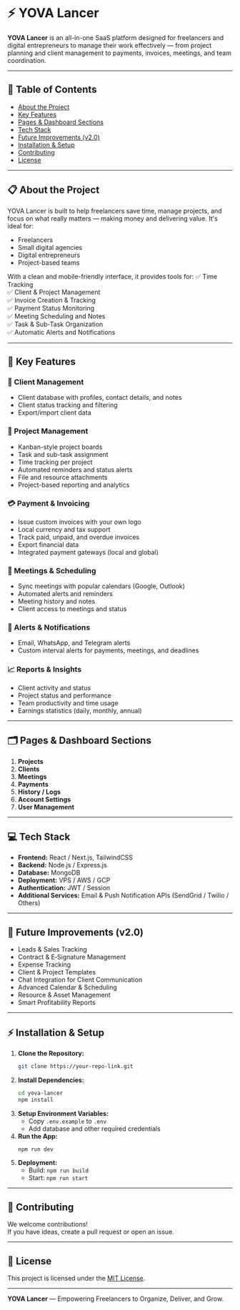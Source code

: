 # ⚡️ YOVA Lancer

**YOVA Lancer** is an all-in-one SaaS platform designed for freelancers and digital entrepreneurs to manage their work effectively — from project planning and client management to payments, invoices, meetings, and team coordination.

---

## 🌟 Table of Contents
- [About the Project](#about-the-project)
- [Key Features](#key-features)
- [Pages & Dashboard Sections](#pages--dashboard-sections)
- [Tech Stack](#tech-stack)
- [Future Improvements (v2.0)](#future-improvements-v20)
- [Installation & Setup](#installation--setup)
- [Contributing](#contributing)
- [License](#license)

---

## 📋 About the Project
YOVA Lancer is built to help freelancers save time, manage projects, and focus on what really matters — making money and delivering value. It's ideal for:
- Freelancers
- Small digital agencies
- Digital entrepreneurs
- Project-based teams

With a clean and mobile-friendly interface, it provides tools for:
✅ Time Tracking  
✅ Client & Project Management  
✅ Invoice Creation & Tracking  
✅ Payment Status Monitoring  
✅ Meeting Scheduling and Notes  
✅ Task & Sub-Task Organization  
✅ Automatic Alerts and Notifications  

---

## 🚀 Key Features
### 👥 Client Management
- Client database with profiles, contact details, and notes
- Client status tracking and filtering
- Export/import client data

### 📁 Project Management
- Kanban-style project boards
- Task and sub-task assignment
- Time tracking per project
- Automated reminders and status alerts
- File and resource attachments
- Project-based reporting and analytics

### 💳 Payment & Invoicing
- Issue custom invoices with your own logo
- Local currency and tax support
- Track paid, unpaid, and overdue invoices
- Export financial data
- Integrated payment gateways (local and global)

### 📅 Meetings & Scheduling
- Sync meetings with popular calendars (Google, Outlook)
- Automated alerts and reminders
- Meeting history and notes
- Client access to meetings and status

### 🔔 Alerts & Notifications
- Email, WhatsApp, and Telegram alerts
- Custom interval alerts for payments, meetings, and deadlines

### 📈 Reports & Insights
- Client activity and status
- Project status and performance
- Team productivity and time usage
- Earnings statistics (daily, monthly, annual)

---

## 🗂️ Pages & Dashboard Sections
1. **Projects**
2. **Clients**
3. **Meetings**
4. **Payments**
5. **History / Logs**
6. **Account Settings**
7. **User Management**

---

## 💻 Tech Stack
- **Frontend:** React / Next.js, TailwindCSS
- **Backend:** Node.js / Express.js
- **Database:** MongoDB
- **Deployment:** VPS / AWS / GCP
- **Authentication:** JWT / Session
- **Additional Services:** Email & Push Notification APIs (SendGrid / Twilio / Others)

---

## 🌱 Future Improvements (v2.0)
- Leads & Sales Tracking
- Contract & E‑Signature Management
- Expense Tracking
- Client & Project Templates
- Chat Integration for Client Communication
- Advanced Calendar & Scheduling
- Resource & Asset Management
- Smart Profitability Reports

---

## ⚡️ Installation & Setup
1. **Clone the Repository:**
    ```bash
    git clone https://your-repo-link.git
    ```
2. **Install Dependencies:**
    ```bash
    cd yova-lancer
    npm install
    ```
3. **Setup Environment Variables:**
    - Copy `.env.example` to `.env`
    - Add database and other required credentials
4. **Run the App:**
    ```bash
    npm run dev
    ```
5. **Deployment:**
    - Build: `npm run build`
    - Start: `npm run start`

---

## 👥 Contributing
We welcome contributions!  
If you have ideas, create a pull request or open an issue.

---

## 📄 License
This project is licensed under the [MIT License](LICENSE).

---

**YOVA Lancer** — Empowering Freelancers to Organize, Deliver, and Grow.  
